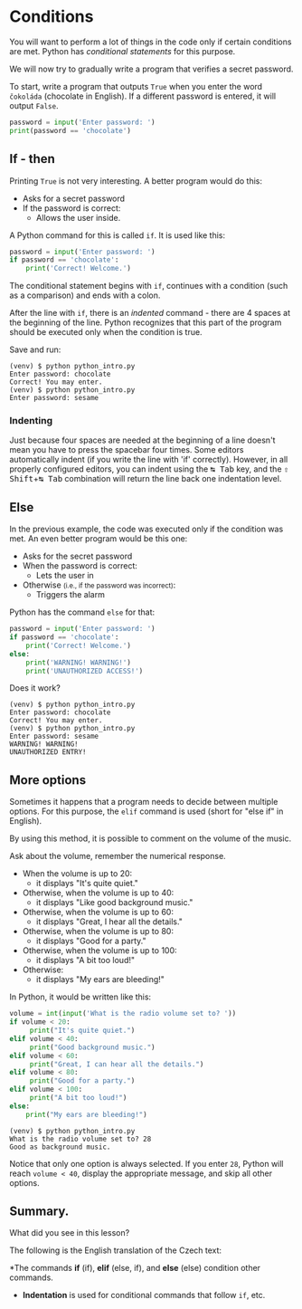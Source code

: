 # Conditions

You will want to perform a lot of things in the code only if certain conditions are met. Python has *conditional statements* for this purpose.

We will now try to gradually write a program that verifies a secret password.

To start, write a program that outputs `True` when you enter the word `čokoláda` (chocolate in English). If a different password is entered, it will output `False`.

```python
password = input('Enter password: ')
print(password == 'chocolate')
```

## If - then

Printing `True` is not very interesting. A better program would do this:

* Asks for a secret password
* If the password is correct:
    * Allows the user inside.

A Python command for this is called `if`. It is used like this:

```python
password = input('Enter password: ')
if password == 'chocolate':
    print('Correct! Welcome.')
```

The conditional statement begins with `if`, continues with a condition (such as a comparison) and ends with a colon.

After the line with `if`, there is an *indented* command - there are 4 spaces at the beginning of the line. Python recognizes that this part of the program should be executed only when the condition is true.

Save and run:

```
(venv) $ python python_intro.py
Enter password: chocolate
Correct! You may enter.
(venv) $ python python_intro.py
Enter password: sesame
```

### Indenting
Just because four spaces are needed at the beginning of a line doesn't mean you have to press the spacebar four times. Some editors automatically indent (if you write the line with 'if' correctly). However, in all properly configured editors, you can indent using the <kbd>↹ Tab</kbd> key, and the <kbd>⇧ Shift</kbd>+<kbd>↹ Tab</kbd> combination will return the line back one indentation level.

## Else

In the previous example, the code was executed only if the condition was met. An even better program would be this one:

* Asks for the secret password
* When the password is correct:
    * Lets the user in
* Otherwise <small>(i.e., if the password was incorrect)</small>:
    * Triggers the alarm

Python has the command `else` for that:

```python
password = input('Enter password: ')
if password == 'chocolate':
    print('Correct! Welcome.')
else:
    print('WARNING! WARNING!')
    print('UNAUTHORIZED ACCESS!')
```

Does it work?

```
(venv) $ python python_intro.py
Enter password: chocolate
Correct! You may enter.
(venv) $ python python_intro.py
Enter password: sesame
WARNING! WARNING!
UNAUTHORIZED ENTRY!
```

## More options

Sometimes it happens that a program needs to decide between multiple options. For this purpose, the `elif` command is used (short for "else if" in English).

By using this method, it is possible to comment on the volume of the music.

Ask about the volume, remember the numerical response.
* When the volume is up to 20:
    * it displays "It's quite quiet."
* Otherwise, when the volume is up to 40:
    * it displays "Like good background music."
* Otherwise, when the volume is up to 60:
    * it displays "Great, I hear all the details."
* Otherwise, when the volume is up to 80:
    * it displays "Good for a party."
* Otherwise, when the volume is up to 100:
    * it displays "A bit too loud!"
* Otherwise:
    * it displays "My ears are bleeding!"

In Python, it would be written like this:

```python
volume = int(input('What is the radio volume set to? '))
if volume < 20:
     print("It's quite quiet.")
elif volume < 40:
     print("Good background music.")
elif volume < 60:
     print("Great, I can hear all the details.")
elif volume < 80:
     print("Good for a party.")
elif volume < 100:
     print("A bit too loud!")
else:
    print("My ears are bleeding!") 
```

```
(venv) $ python python_intro.py
What is the radio volume set to? 28
Good as background music.
```

Notice that only one option is always selected. If you enter `28`, Python will reach `volume < 40`, display the appropriate message, and skip all other options.

## Summary.

What did you see in this lesson?

The following is the English translation of the Czech text:

*The commands **if** (if), **elif** (else, if), and **else** (else) condition other commands.
* **Indentation** is used for conditional commands that follow `if`, etc.
